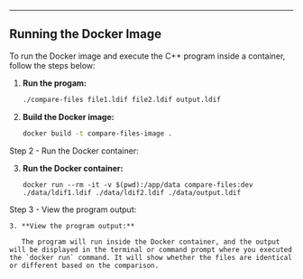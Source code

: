 ---

## Running the Docker Image

To run the Docker image and execute the C++ program inside a container, follow the steps below:
1. **Run the progam:**

   ```bash
   ./compare-files file1.ldif file2.ldif output.ldif

2. **Build the Docker image:**

   ```bash
   docker build -t compare-files-image .

Step 2 - Run the Docker container:

3. **Run the Docker container:**

   ```
   docker run --rm -it -v $(pwd):/app/data compare-files:dev ./data/ldif1.ldif ./data/ldif2.ldif ./data/output.ldif 

Step 3 - View the program output:

```
3. **View the program output:**

   The program will run inside the Docker container, and the output will be displayed in the terminal or command prompt where you executed the `docker run` command. It will show whether the files are identical or different based on the comparison.
